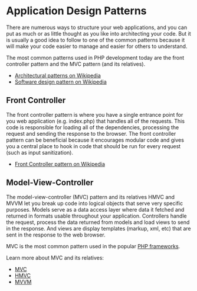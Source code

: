 # Application Design Patterns

There are numerous ways to structure your web applications, and you can put as much or as little thought as you like
into architecting your code. But it is usually a good idea to follow to one of the common patterns because it will make
your code easier to manage and easier for others to understand.

The most common patterns used in PHP development today are the front controller pattern and the MVC pattern (and its
relatives).

* [Architectural patterns on Wikipedia](https://en.wikipedia.org/wiki/Architectural_pattern)
* [Software design pattern on Wikipedia](https://en.wikipedia.org/wiki/Software_design_pattern)

## Front Controller

The front controller pattern is where you have a single entrance point for you web application (e.g. index.php) that
handles all of the requests. This code is responsible for loading all of the dependencies, processing the request and
sending the response to the browser. The front controller pattern can be beneficial because it encourages modular code
and gives you a central place to hook in code that should be run for every request (such as input sanitization).

* [Front Controller pattern on Wikipedia](https://en.wikipedia.org/wiki/Front_Controller_pattern)

## Model-View-Controller

The model-view-controller (MVC) pattern and its relatives HMVC and MVVM let you break up code into logical objects that
serve very specific purposes. Models serve as a data access layer where data it fetched and returned in formats usable
throughout your application. Controllers handle the request, process the data returned from models and load views to
send in the response. And views are display templates (markup, xml, etc) that are sent in the response to the web
browser.

MVC is the most common pattern used in the popular [PHP frameworks](https://github.com/codeguy/php-the-right-way/wiki/Frameworks).

Learn more about MVC and its relatives:

* [MVC](https://en.wikipedia.org/wiki/Model%E2%80%93View%E2%80%93Controller)
* [HMVC](https://en.wikipedia.org/wiki/Hierarchical_model%E2%80%93view%E2%80%93controller)
* [MVVM](https://en.wikipedia.org/wiki/Model_View_ViewModel)
